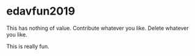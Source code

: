 # edavfun2019
This has nothing of value. Contribute whatever you like. Delete whatever you like.

This is really fun.
